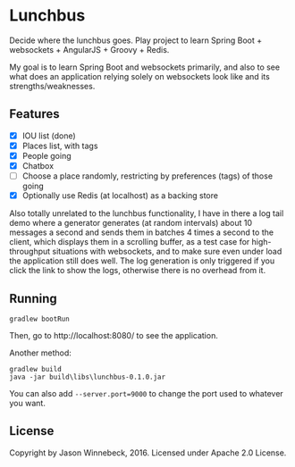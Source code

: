 # Lunchbus
Decide where the lunchbus goes. Play project to learn Spring Boot + websockets + AngularJS + Groovy + Redis.

My goal is to learn Spring Boot and websockets primarily, and also to see what does an application relying solely on
websockets look like and its strengths/weaknesses.

## Features

- [x] IOU list (done)
- [x] Places list, with tags
- [x] People going
- [x] Chatbox
- [ ] Choose a place randomly, restricting by preferences (tags) of those going
- [x] Optionally use Redis (at localhost) as a backing store

Also totally unrelated to the lunchbus functionality, I have in there a log tail demo where a generator generates (at
random intervals) about 10 messages a second and sends them in batches 4 times a second to the client, which displays
them in a scrolling buffer, as a test case for high-throughput situations with websockets, and to make sure even under
load the application still does well. The log generation is only triggered if you click the link to show the logs,
otherwise there is no overhead from it.

## Running

    gradlew bootRun

Then, go to http://localhost:8080/ to see the application.

Another method:

    gradlew build
    java -jar build\libs\lunchbus-0.1.0.jar

You can also add `--server.port=9000` to change the port used to whatever you want.

## License

Copyright by Jason Winnebeck, 2016. Licensed under Apache 2.0 License.